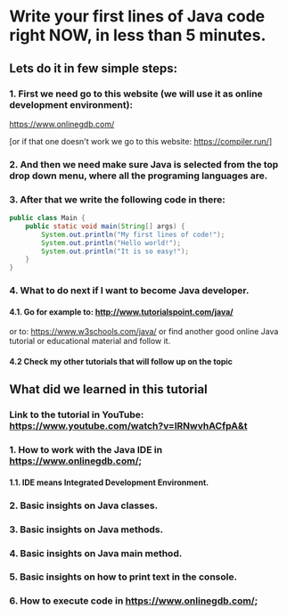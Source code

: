 # Write your first lines of Java code right NOW, in less than 5 minutes.

## Lets do it in few simple steps:
### 1. First we need go to this website (we will use it as online development environment):

https://www.onlinegdb.com/

[or if that one doesn't work we go to this website: https://compiler.run/]

### 2. And then we need make sure Java is selected from the top drop down menu, where all the programing languages are.

### 3. After that we write the following code in there:
```java
public class Main {
	public static void main(String[] args) {
		System.out.println("My first lines of code!");
		System.out.println("Hello world!");
		System.out.println("It is so easy!");
	}
}
```

### 4. What to do next if I want to become Java developer.
#### 4.1. Go for example to: http://www.tutorialspoint.com/java/ 
or to: https://www.w3schools.com/java/
	     or find another good online Java tutorial or educational material and follow it.
#### 4.2 Check my other tutorials that will follow up on the topic

## What did we learned in this tutorial
### Link to the tutorial in YouTube: https://www.youtube.com/watch?v=lRNwvhACfpA&t
### 1. How to work with the Java IDE in https://www.onlinegdb.com/;
#### 1.1. IDE means Integrated Development Environment.
### 2. Basic insights on Java classes.
### 3. Basic insights on Java methods.
### 4. Basic insights on Java main method.
### 5. Basic insights on how to print text in the console.
### 6. How to execute code in https://www.onlinegdb.com/;
